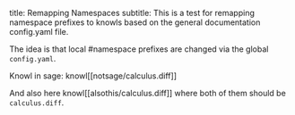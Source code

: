 title: Remapping Namespaces
subtitle: This is a test for remapping namespace prefixes to knowls
          based on the general documentation config.yaml file.

The idea is that local #namespace prefixes are changed via the global `config.yaml`.

Knowl in sage: knowl[[notsage/calculus.diff]]

And also here knowl[[alsothis/calculus.diff]] where both of them
should be `calculus.diff`.
